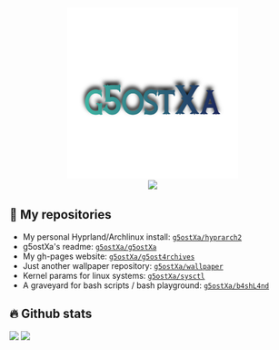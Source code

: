 <div align="center">
    <img src="https://github.com/g5ostXa/g5ostXa/blob/main/assets/g5ostxa.png" width="300" height="300"/>
</div>

<div align="center">
    <img src="https://readme-typing-svg.demolab.com?font=Iosevka+Nerd+Font&weight=900&pause=1000&color=6791C9&background=0C0E0F00&center=true&vCenter=true&width=435&lines=Welcome to my github page !"/>
</div>

## 👻 My repositories
- My personal Hyprland/Archlinux install: [`g5ostXa/hyprarch2`](https://github.com/g5ostXa/hyprarch2)
- g5ostXa's readme: [`g5ostXa/g5ostXa`](https://github.com/g5ostXa/g5ostXa)
- My gh-pages website: [`g5ostXa/g5ost4rchives`](https://github.com/g5ostXa/g5ost4rchives)
- Just another wallpaper repository: [`g5ostXa/wallpaper`](https://github.com/g5ostXa/wallpaper)
- Kernel params for linux systems: [`g5ostXa/sysctl`](https://github.com/g5ostXa/sysctl)
- A graveyard for bash scripts / bash playground: [`g5ostXa/b4shL4nd`](https://github.com/g5ostXa/b4shL4nd)

## 🔥 Github stats
<img src="https://github-readme-stats.vercel.app/api?username=g5ostXa&show_icons=true&theme=tokyonight"/> <img src="https://github-readme-streak-stats.herokuapp.com/?user=g5ostXa&theme=tokyonight"/> 
